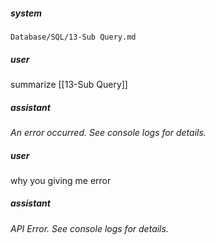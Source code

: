 ##### system
```sc-context
Database/SQL/13-Sub Query.md
```

##### user
summarize [[13-Sub Query]]

##### assistant
*An error occurred. See console logs for details.*

##### user
why you giving me error

##### assistant
*API Error. See console logs for details.*